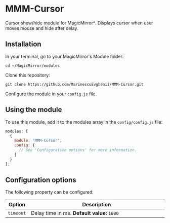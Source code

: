 # MMM-Cursor

Cursor show/hide module for MagicMirror². Displays cursor when user moves mouse and hide after delay.

## Installation

In your terminal, go to your MagicMirror's Module folder:

```
cd ~/MagicMirror/modules
```

Clone this repository:

```
git clone https://github.com/MarinescuEvghenii/MMM-Cursor.git
```

Configure the module in your `config.js` file.

## Using the module

To use this module, add it to the modules array in the `config/config.js` file:

```javascript
modules: [
  {
    module: "MMM-Cursor",
    config: {
      // See 'Configuration options' for more information.
    }
  }
];
```

## Configuration options

The following property can be configured:

<table width="100%">
	<thead>
		<tr>
			<th>Option</th>
			<th width="100%">Description</th>
		</tr>
	<thead>
	<tbody>
		<tr>
			<td><code>timeout</code></td>
			<td>
				Delay time in ms. <b>Default value:</b> <code>1000</code>
			</td>
		</tr>
	</tbody>
</table>
